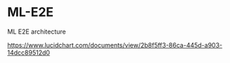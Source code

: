 # ML-E2E
ML E2E architecture

https://www.lucidchart.com/documents/view/2b8f5ff3-86ca-445d-a903-14dcc89512d0


